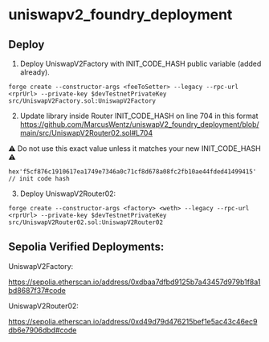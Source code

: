 # uniswapv2_foundry_deployment

## Deploy

1. Deploy UniswapV2Factory with INIT_CODE_HASH public variable (added already).

```shell
forge create --constructor-args <feeToSetter> --legacy --rpc-url <rprUrl> --private-key $devTestnetPrivateKey src/UniswapV2Factory.sol:UniswapV2Factory 
```

2. Update library inside Router INIT_CODE_HASH on line 704 in this format https://github.com/MarcusWentz/uniswapV2_foundry_deployment/blob/main/src/UniswapV2Router02.sol#L704 

⚠️ Do not use this exact value unless it matches your new INIT_CODE_HASH ⚠️

```solidity
hex'f5cf876c1910617ea1749e7346a0c71cf8d678a08fc2fb10ae44fded41499415' // init code hash
```

3. Deploy UniswapV2Router02:

```
forge create --constructor-args <factory> <weth> --legacy --rpc-url <rprUrl> --private-key $devTestnetPrivateKey src/UniswapV2Router02.sol:UniswapV2Router02 
```

## Sepolia Verified Deployments:

UniswapV2Factory:

https://sepolia.etherscan.io/address/0xdbaa7dfbd9125b7a43457d979b1f8a1bd8687f37#code

UniswapV2Router02:

https://sepolia.etherscan.io/address/0xd49d79d476215bef1e5ac43c46ec9db6e7906dbd#code
